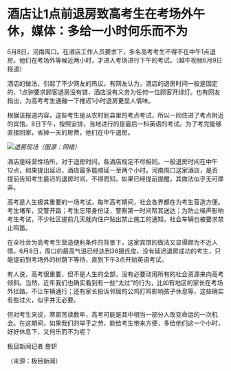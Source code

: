 

# 酒店让1点前退房致高考生在考场外午休，媒体：多给一小时何乐而不为

6月8日，河南周口。在酒店工作人员要求下，多名高考考生不得不在中午1点退房。他们在考场外等候近两小时，才进入考场进行下午的考试。（越牛视频6月9日报道）

酒店的做法，引起了不少网友的热议。有网友认为，酒店的退房时间一般是固定的，1点钟要求顾客退房没有错，酒店没有义务为任何一位顾客开绿灯。也有网友指出，为高考考生通融一下推迟1小时退房更显人情味。

根据该报道内容，这些考生是从农村到县里的考点考试，所以一同住进了考点附近的宾馆。8日下午，按照安排，当地进行的是最后一科英语的考试。为了考完能够直接回家，省掉一天的房费，他们在中午退房。

![](https://inews.gtimg.com/om_bt/OITtLE8qWelHABmzLOu_IMYnwb3bpH8GtjXG5Zneq4XpYAA/1000)_退房现场（图源：网络）_

酒店是经营性场所，对于退房时间，各酒店规定不尽相同。一般退房时间在中午12点，如果提出延迟，酒店最多能顺延一至两个小时。河南周口这家酒店，是否提前告知考生最迟的退房时间，不得而知。如果已经提前提醒，其做法似乎无可厚非。

高考是人生极其重要的一场考试，每年高考期间，社会各界都在为考生营造方便。考生堵车，交警开路；考生忘带身份证，警察第一时间帮其送达；为防止噪声影响考生考试，不少社区提前几天就向住户贴出禁止施工的通知，社会车辆也被要求禁止鸣笛。

在全社会为高考考生营造便利条件的背景下，这家宾馆的做法又显得颇为不近人情。6月8日，周口的最高气温已经达到36摄氏度，没有延迟退房成功的考生，只能提前到考场外的树荫下等待，直到下午3点开始英语考试。

有人说，高考很重要，但不是人生的全部，没有必要动用所有的社会资源来向高考倾斜。当然，近年我们也确实看到有一些“太过”的行为，比如有地区的家长在考场外拦路，不让车辆通行；还有家长投诉邻居的公鸡打鸣影响孩子休息等，这些确实有些过火，似乎并无必要。

但对考生来说，寒窗苦读数年，高考可能是其中相当一部分人改变命运的一次机会。在这期间，如果我们的举手之劳，能给考生带来方便，多给他们这一个小时，好好休息下，又何乐而不为呢？

极目新闻记者 詹钘

（来源：极目新闻）

